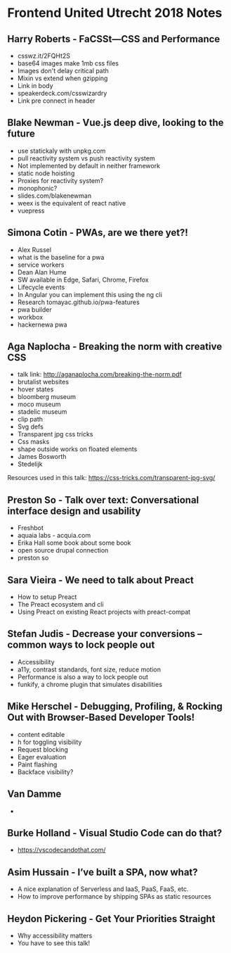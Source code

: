 
# Frontend United Utrecht 2018 Notes

## Harry Roberts - FaCSSt—CSS and Performance
- csswz.it/2FQHt2S
- base64 images make 1mb css files
- Images don't delay critical path
- Mixin vs extend when gzipping
- Link in body
- speakerdeck.com/csswizardry
- Link pre connect in header

## Blake Newman - Vue.js deep dive, looking to the future
- use statickaly with unpkg.com
- pull reactivity system vs push reactivity system
- Not implemented by default in neither framework
- static node hoisting
- Proxies for reactivity system?
- monophonic?
- slides.com/blakenewman
- weex is the equivalent of react native
- vuepress

## Simona Cotin - PWAs, are we there yet?!
- Alex Russel
- what is the baseline for a pwa
- service workers
- Dean Alan Hume
- SW available in Edge, Safari, Chrome, Firefox
- Lifecycle events
- In Angular you can implement this using the ng cli
- Research tomayac.github.io/pwa-features
- pwa builder
- workbox
- hackernewa pwa

## Aga Naplocha - Breaking the norm with creative CSS
- talk link: http://aganaplocha.com/breaking-the-norm.pdf
- brutalist websites
- hover states
- bloomberg museum
- moco museum
- stadelic museum
- clip path 
- Svg defs
- Transparent jpg css tricks
- Css masks
- shape outside works on floated elements
- James Bosworth
- Stedelijk

Resources used in this talk:
https://css-tricks.com/transparent-jpg-svg/

## Preston So - Talk over text: Conversational interface design and usability
- Freshbot
- aquaia labs - acquia.com
- Erika Hall some book about some book
- open source drupal connection
- preston so

## Sara Vieira - We need to talk about Preact
- How to setup Preact
- The Preact ecosystem and cli
- Using Preact on existing React projects with preact-compat

## Stefan Judis - Decrease your conversions – common ways to lock people out
- Accessibility
- a11y, contrast standards, font size, reduce motion
- Performance is also a way to lock people out
- funkify, a chrome plugin that simulates disabilities

## Mike Herschel - Debugging, Profiling, & Rocking Out with Browser-Based Developer Tools!
- content editable
- h for toggling visibility
- Request blocking
- Eager evaluation
- Paint flashing
- Backface visibility?

## Van Damme
- 

## Burke Holland - Visual Studio Code can do that?
- https://vscodecandothat.com/

## Asim Hussain - I’ve built a SPA, now what?
- A nice explanation of Serverless and IaaS, PaaS, FaaS, etc.
- How to improve performance by shipping SPAs as static resources

## Heydon Pickering - Get Your Priorities Straight
- Why accessibility matters
- You have to see this talk!
